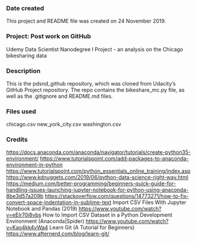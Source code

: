 ### Date created
This project and README file was created on 24 November 2019.

### Project: Post work on GitHub
Udemy Data Scientist Nanodegree I Project - an analysis on the Chicago bikesharing data

### Description
This is the pdsnd_github repository, which was cloned from Udacity’s GitHub Project repository.
The repo contains the bikeshare_mc.py file, as well as the .gitignore and README.md files.

### Files used
chicago.csv
new_york_city.csv
washington.csv

### Credits
https://docs.anaconda.com/anaconda/navigator/tutorials/create-python35-environment/
https://www.tutorialspoint.com/add-packages-to-anaconda-environment-in-python
https://www.tutorialspoint.com/python_essentials_online_training/index.asp
https://www.kdnuggets.com/2019/06/python-data-science-right-way.html
https://medium.com/better-programming/beginners-quick-guide-for-handling-issues-launching-jupyter-notebook-for-python-using-anaconda-8be3d57a209b
https://stackoverflow.com/questions/14773271/how-to-fix-convert-space-indentation-in-sublime-text
Import CSV Files With Jupyter Notebook and Pandas (2019) https://www.youtube.com/watch?v=eEIr70i8vbs
How to Import CSV Dataset in a Python Development Environment (Anaconda|Spider) https://www.youtube.com/watch?v=Kao4kk4vWa4
Learn Git (A Tutorial for Beginners) <https://www.afternerd.com/blog/learn-git/>